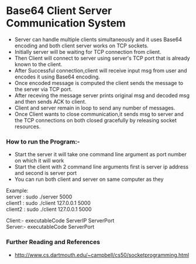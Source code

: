 # Base64 Client Server Communication System #
* Server can handle multiple clients simultaneously and it uses Base64 encoding and both client server works on TCP sockets.
* Initially server will be waiting for TCP connection from client.
* Then Client will connect to server using server's TCP port that is already known to the client.
* After Successful connection,client will receive input msg from user and encodes it using Base64 encoding.
* Once encoded message is computed the client sends the message to the server via TCP port.
* After receving the message server prints original msg and decoded msg and then sends ACK to client.
* Client and server remain in loop to send any number of messages.
* Once Client wants to close communication,it sends msg to server and the TCP connections on both closed gracefully by releasing socket resources.


### How to run the Program:- ###
* Start the server it will take one command line argument as port number on which it will work
* Start the client with 2 command line arguments first is server ip address and second is server port
* You can run both client and server on same computer as they 

Example:</br>
server  : sudo ./server 5000</br>
client1 : sudo ./client 127.0.0.1 5000</br>
client2 : sudo ./client 127.0.0.1 5000</br>

Client:- executableCode ServerIP ServerPort</br>
Server:- executableCode ServerPort</br>

### Further Reading and References ###
* http://www.cs.dartmouth.edu/~campbell/cs50/socketprogramming.html
